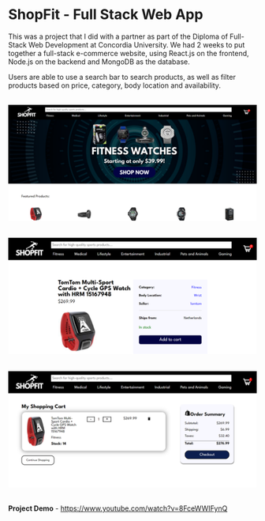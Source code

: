 # ShopFit - Full Stack Web App

This was a project that I did with a partner as part of the Diploma of Full-Stack Web Development at Concordia University. We had 2 weeks to put together a full-stack e-commerce website, using React.js on the frontend, Node.js on the backend and MongoDB as the database.

Users are able to use a search bar to search products, as well as filter products based on price, category, body location and availability.<br /><br />

<img src="./client/src/assets/Capture.PNG" /><br /><br />

<img src="./client/src/assets/Capture1.PNG" /><br /><br />

<img src="./client/src/assets/Capture2.PNG" /><br /><br />

**Project Demo** -
https://www.youtube.com/watch?v=8FceWWIFynQ
